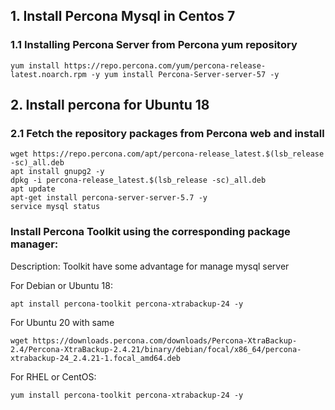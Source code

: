 ## 1. Install Percona Mysql in Centos 7

### 1.1 Installing Percona Server from Percona yum repository

`
yum install https://repo.percona.com/yum/percona-release-latest.noarch.rpm -y
yum install Percona-Server-server-57 -y
`

## 2. Install percona for Ubuntu 18

### 2.1 Fetch the repository packages from Percona web and install

```
wget https://repo.percona.com/apt/percona-release_latest.$(lsb_release -sc)_all.deb
apt install gnupg2 -y
dpkg -i percona-release_latest.$(lsb_release -sc)_all.deb
apt update
apt-get install percona-server-server-5.7 -y
service mysql status
```


### Install Percona Toolkit using the corresponding package manager:
Description: Toolkit have some advantage for manage mysql server

For Debian or Ubuntu 18:

```
apt install percona-toolkit percona-xtrabackup-24 -y
```
For Ubuntu 20 with same 
```
wget https://downloads.percona.com/downloads/Percona-XtraBackup-2.4/Percona-XtraBackup-2.4.21/binary/debian/focal/x86_64/percona-xtrabackup-24_2.4.21-1.focal_amd64.deb
```

For RHEL or CentOS:

```
yum install percona-toolkit percona-xtrabackup-24 -y
```
